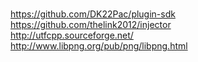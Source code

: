 </br>https://github.com/DK22Pac/plugin-sdk
</br>https://github.com/thelink2012/injector
</br>http://utfcpp.sourceforge.net/
</br>http://www.libpng.org/pub/png/libpng.html